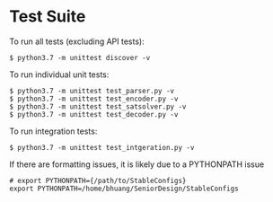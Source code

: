 # Test Suite

To run all tests (excluding API tests):

    $ python3.7 -m unittest discover -v

To run individual unit tests:

    $ python3.7 -m unittest test_parser.py -v
    $ python3.7 -m unittest test_encoder.py -v
    $ python3.7 -m unittest test_satsolver.py -v
    $ python3.7 -m unittest test_decoder.py -v

To run integration tests:

    $ python3.7 -m unittest test_intgeration.py -v

If there are formatting issues, it is likely due to a PYTHONPATH issue

    # export PYTHONPATH={/path/to/StableConfigs}
    export PYTHONPATH=/home/bhuang/SeniorDesign/StableConfigs
